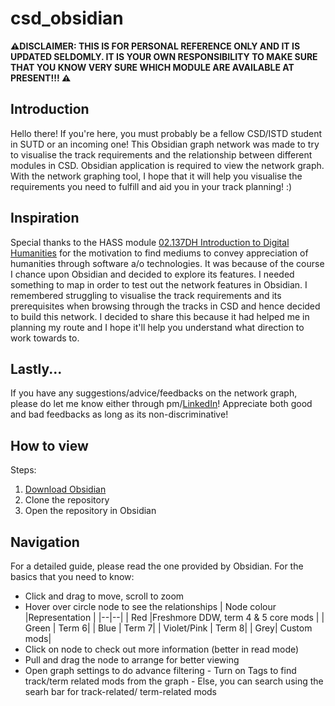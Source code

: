# csd_obsidian

**⚠️DISCLAIMER: THIS IS FOR PERSONAL REFERENCE ONLY AND IT IS UPDATED SELDOMLY. IT IS YOUR OWN RESPONSIBILITY TO MAKE SURE THAT YOU KNOW VERY SURE WHICH MODULE ARE AVAILABLE AT PRESENT!!! ⚠️**

## Introduction

Hello there! If you're here, you must probably be a fellow CSD/ISTD student in SUTD or an incoming one! This Obsidian graph network was made to try to visualise the track requirements and the relationship between different modules in CSD. Obsidian application is required to view the network graph. With the network graphing tool, I hope that it will help you visualise the requirements you need to fulfill and aid you in your track planning! :)

## Inspiration

Special thanks to the HASS module [02.137DH Introduction to Digital Humanities](https://hass.sutd.edu.sg/education/undergraduate-subjects/elective/02-137-introduction-digital-humanities) for the motivation to find mediums to convey appreciation of humanities through software a/o technologies. It was because of the course I chance upon Obsidian and decided to explore its features. I needed something to map in order to test out the network features in Obsidian. I remembered struggling to visualise the track requirements and its prerequisites when browsing through the tracks in CSD and hence decided to build this network. I decided to share this because it had helped me in planning my route and I hope it'll help you understand what direction to work towards to.

## Lastly...

If you have any suggestions/advice/feedbacks on the network graph, please do let me know either through pm/[LinkedIn](https://www.linkedin.com/in/pokshunthesolver)! Appreciate both good and bad feedbacks as long as its non-discriminative!

## How to view

Steps:

1.  [Download Obsidian](https://obsidian.md/)
2.  Clone the repository
3.  Open the repository in Obsidian

## Navigation

For a detailed guide, please read the one provided by Obsidian.
For the basics that you need to know:

- Click and drag to move, scroll to zoom
- Hover over circle node to see the relationships
  | Node colour |Representation |
  |--|--|
  | Red |Freshmore DDW, term 4 & 5 core mods |
  | Green | Term 6|
  | Blue | Term 7|
  | Violet/Pink | Term 8|
  | Grey| Custom mods|
- Click on node to check out more information (better in read mode)
- Pull and drag the node to arrange for better viewing
- Open graph settings to do advance filtering - Turn on Tags to find track/term related mods from the graph - Else, you can search using the searh bar for track-related/ term-related mods
